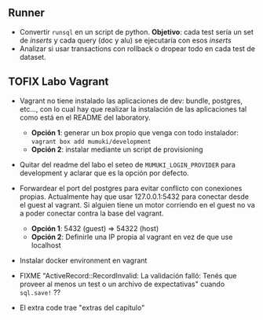
## Runner

 - Convertir `runsql` en un script de python.
   **Objetivo**: cada test sería un set de _inserts_ y cada query (doc y alu) se ejecutaría con esos _inserts_
 - Analizar si usar transactions con rollback o dropear todo en cada test de dataset.

## TOFIX Labo Vagrant

 - Vagrant no tiene instalado las aplicaciones de dev: bundle, postgres, etc...,
   con lo cual hay que realizar la instalación de las aplicaciones tal como está en el README del laboratory.
   - **Opción 1**: generar un box propio que venga con todo instalador: `vagrant box add mumuki/development`
   - **Opción 2**: instalar mediante un script de provisioning

 - Quitar del readme del labo el seteo de `MUMUKI_LOGIN_PROVIDER` para
   development y aclarar que es la opción por defecto.

 - Forwardear el port del postgres para evitar conflicto con conexiones propias.
   Actualmente hay que usar 127.0.0.1:5432 para conectar desde el guest al vagrant.
   Si alguien tiene un motor corriendo en el guest no va a poder conectar contra la base del vagrant.
   - **Opción 1**: 5432 (guest) => 54322 (host)
   - **Opción 2**: Definirle una IP propia al vagrant en vez de que use localhost
   
 - Instalar docker environment en vagrant

 - FIXME "ActiveRecord::RecordInvalid: La validación falló: Tenés que proveer al menos un test o un archivo de expectativas" cuando `sql.save!` ??

 - El extra code trae "extras del capítulo"